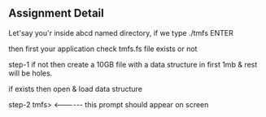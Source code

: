 ## Assignment Detail
Let'say you'r inside abcd named directory, if we type ./tmfs ENTER

then first your application check tmfs.fs file exists or not

step-1
if not then create a 10GB file with a data structure in first 1mb & rest will be holes.

if exists then open & load data structure

step-2
tmfs> <------ this prompt should appear on screen
